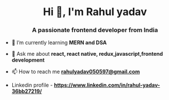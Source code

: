 <h1 align="center">Hi 👋, I'm Rahul yadav</h1>
<h3 align="center">A passionate frontend developer from India</h3>

- 🌱 I’m currently learning **MERN and DSA**

- 💬 Ask me about **react, react native, redux,javascript,frontend development**

- 📫 How to reach me **rahulyadav050597@gmail.com**

- Linkedin profile -  **https://www.linkedin.com/in/rahul-yadav-36bb27219/**

